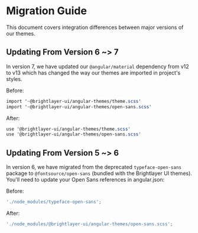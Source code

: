 # Migration Guide 

This document covers integration differences between major versions of our themes. 

## Updating From Version 6 ~> 7

In version 7, we have updated our `@angular/material` dependency from v12 to v13 which has changed the way our themes are imported in project's styles.

Before: 
```scss
import '~@brightlayer-ui/angular-themes/theme.scss'
import '~@brightlayer-ui/angular-themes/open-sans.scss'
```

After: 
```scss
use '@brightlayer-ui/angular-themes/theme.scss'
use '@brightlayer-ui/angular-themes/open-sans.scss'
```
## Updating From Version 5 ~> 6

In version 6, we have migrated from the deprecated `typeface-open-sans` package to `@fontsource/open-sans` (bundled with the Brightlayer UI themes). You'll need to update your Open Sans references in angular.json:

Before:

```js
'./node_modules/typeface-open-sans';

```

After:

```js
'./node_modules/@brightlayer-ui/angular-themes/open-sans.scss';

```

